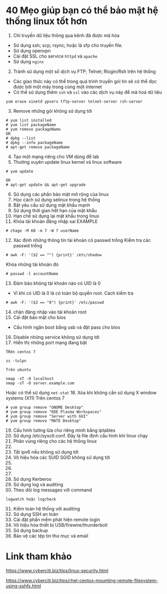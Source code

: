 # 40 Mẹo giúp bạn có thể bảo mật hệ thống linux tốt hơn 
1. Chỉ truyền dữ liệu thông qua kênh đã được mã hóa 
- Sử dụng ssh; scp; rsync; hoặc là sfp cho truyền file. 
- Sử dụng openvpn 
- Cài đặt SSL cho service `httpd` và `apache`
- Sử dụng `nginx`
2. Tránh sử dụng một số dịch vụ FTP; Telnet; Rlogin/Rsh trên hệ thống 
- Các giao thức này có thể trong quá trình truyền gói tin sẽ có thể đọc được bởi một máy trong cùng một internet 
- Có thể sử dụng thêm `ssh` và `ssl` vào các dịch vụ này để mã hoá dữ liệu 
```
yum erase xinetd ypserv tftp-server telnet-server rsh-server
```
3. Remove những gói không sử dụng tới
```
# yum list installed
# yum list packageName
# yum remove packageName
OR
# dpkg --list
# dpkg --info packageName
# apt-get remove packageName
```
4. Tạo một mạng riêng cho VM dùng để lab 
5. Thường xuyên update linux kernel và linux software 
```
# yum update

OR
# apt-get update && apt-get upgrade
```
6. Sử dụng  các phần bảo mật mở rộng của linux 
7. Học cách sử dụng selinux trong hệ thống 
8. Bật yêu cầu sử dụng mật khẩu mạnh 
9. Sử dụng thời gian hết hạn của mật khẩu 
10. Hạn chế sử dụng lại mật khẩu trong linux 
11. Khóa tài khoản đăng nhập sai 
EXAMPLE 
```
# chage -M 60 -m 7 -W 7 userName
```
12. Xác định những thông tin tài khoản có passwd trống 
Kiểm tra các passwd trống
```
# awk -F: '($2 == "") {print}' /etc/shadow
```
Khóa những tài khoản đó 
```
# passwd -l accountName
```
13. Đảm bảo không tài khoản nào có UID là 0
- Vì khi có UID là 0 là có toàn bộ quyền root. Cách kiểm tra 
```
# awk -F: '($3 == "0") {print}' /etc/passwd
```
14. chặn đăng nhập vào tài khoản root 
15. Cài đặt bảo mật cho bios 
- Cấu hình ngăn boot bằng usb và đặt pass cho bios 
16. Disable những service không sử dụng tới 
17. Hiển thị những port mạng đang bật 
```
TRên centos 7

ss -tulpn

Trên ubuntu

nmap -sT -O localhost
nmap -sT -O server.example.com
```
Hoặc có thể sử dụng `net-stat` 
18. Xóa khi không cần sử dụng X window systems (X11)
Trên centos 7
```
# yum group remove "GNOME Desktop"
# yum group remove "KDE Plasma Workspaces"
# yum group remove "Server with GUI"
# yum group remove "MATE Desktop"
```
19. Cấu hình tường lửa cho riêng mình bằng iptables 
20. Sử dụng /etc/sysctl.conf. Đây là file định cấu hình khi linux chạy 
21. Phân vùng riêng cho các hệ thống linux 
22. 
23. Tắt ipv6 nếu không sử dụng tới
24. Vô hiệu hóa các SUID SGID không sử dụng tới 
25. 
26. 
27. 
28. Sử dụng Kerberos
29. Sử dụng log và auditing 
30. Theo dõi log messages với command 
```
logwatch hoặc logcheck 
```
31. Kiểm toán hệ thống với auditing 
32. Sử dụng SSH an toàn 
33. Cài đặt phần mềm phát hiện remote login 
34. Vô hiệu hóa thiết bị USB/firewire/thunderbolt
35. Sử dụng backup
36. Bảo vệ các tệp tin thư mục và email 


# Link tham khảo 
https://www.cyberciti.biz/tips/linux-security.html

https://www.cyberciti.biz/tips/rhel-centos-mounting-remote-filesystem-using-sshfs.html


